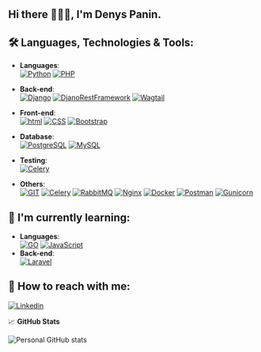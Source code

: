 <!-- ![Header](https://github.com/Denys-Panin/Denys-Panin/blob/main/assets/Header_2_git.jpg) -->

## <strong>Hi there 🙋🏻‍♂️, I'm Denys Panin.</strong>
## 🛠️ Languages, Technologies & Tools:

- **Languages**:\
     [![Python](https://img.shields.io/badge/Python-ffc91e?style=for-the-badge&logo=python&logoColor=141c19)](https://www.python.org/) [![PHP](https://img.shields.io/badge/php-7a86b9?style=for-the-badge&logo=php&logoColor=1f222e)](https://www.php.net/)
- **Back-end**:\
    [![Django](https://img.shields.io/badge/django-44b78b?style=for-the-badge&logo=django&logoColor=141c19)](https://www.djangoproject.com/start/) [![DjanoRestFramework](https://img.shields.io/badge/DRF-843535?style=for-the-badge&logo=Django&logoColor=000000)](https://www.django-rest-framework.org/) [![Wagtail](https://img.shields.io/badge/wagtail-2e245e?style=for-the-badge&logo=wagtail&logoColor=fff)](https://wagtail.org/)
- **Front-end**:\
    [![html](https://img.shields.io/badge/html-dbd6d4?style=for-the-badge&logo=html5&logoColor=e54c21)](https://www.w3schools.com/html/) [![CSS](https://img.shields.io/badge/css-dbd6d4?style=for-the-badge&logo=css3&logoColor=2965f1)](https://www.w3schools.com/css/) [![Bootstrap](https://img.shields.io/badge/bootstrap-8d13fd?style=for-the-badge&logo=bootstrap&logoColor=ffffff)](https://getbootstrap.com/)
- **Database**: \
     [![PostgreSQL](https://img.shields.io/badge/PostgreSQL-336690?style=for-the-badge&logo=postgresql&logoColor=ffffff)](https://www.postgresql.org/) [![MySQL](https://img.shields.io/badge/MySQL-00768f?style=for-the-badge&logo=MySQL&logoColor=F29111)](https://www.mysql.com/)
- **Testing**:\
[![Celery](https://img.shields.io/badge/PyTest-FFDC50?style=for-the-badge&logo=PyTest&logoColor=009FE3)](https://docs.pytest.org/en/7.4.x/)

- **Others**:\
    [![GIT](https://img.shields.io/badge/GIT-fb4f28?style=for-the-badge&logo=git&logoColor=000000)](https://git-scm.com/)   [![Celery](https://img.shields.io/badge/celery-a9cc54?style=for-the-badge&logo=celery&logoColor=000000)](https://docs.celeryproject.org/en/stable/) [![RabbitMQ](https://img.shields.io/badge/rabbitmq-ff6600?style=for-the-badge&logo=rabbitmq&logoColor=000000)](https://www.rabbitmq.com/) [![Nginx](https://img.shields.io/badge/nginx-009137?style=for-the-badge&logo=nginx&logoColor=ffffff)](https://nginx.org/ru/) [![Docker](https://img.shields.io/badge/docker-2496ed?style=for-the-badge&logo=docker&logoColor=ffffff)](https://www.docker.com/) [![Postman](https://img.shields.io/badge/postman-e05320?style=for-the-badge&logo=postman&logoColor=ffffff)](https://www.postman.com/)   [![Gunicorn](https://img.shields.io/badge/gunicorn-479346?style=for-the-badge&logo=gunicorn&logoColor=fff)](https://gunicorn.org/) 

## 📖 I'm currently learning:
- **Languages**:\
    [![GO](https://img.shields.io/badge/GO-007D9C?style=for-the-badge&logo=GO&logoColor=fff)](https://go.dev/) [![JavaScript](https://img.shields.io/badge/JavaScript-EFD81D?style=for-the-badge&logo=Javascript&logoColor=000)](https://developer.mozilla.org/en-US/docs/Web/JavaScript)
- **Back-end**:\
  [![Laravel](https://img.shields.io/badge/laravel-e5e0e0?style=for-the-badge&logo=laravel&logoColor=f4362d)](https://laravel.com/)

<!--## 🧳 Work Experience: -->

## 📩 How to reach with me:

[![Linkedin](https://img.shields.io/badge/linkedin-e5ded5?style=for-the-badge&logo=linkedin&logoColor=0A66C2)](https://www.linkedin.com/in/denis-panin/)
<!--[![Instagram](https://img.shields.io/badge/instagram-eae3e9?style=for-the-badge&logo=instagram&logoColor=c436a6)](https://www.instagram.com/python__developer__/) -->

📈 **GitHub Stats**

![Personal GitHub stats](https://github-readme-stats.vercel.app/api?username=Denys-Panin&show_icons=true&theme=transparent&custom_title=Personal%20GitHub%20Stats&q=1)
